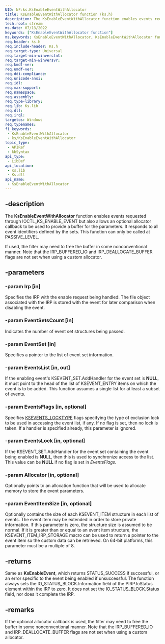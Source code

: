```yaml
---
UID: NF:ks.KsEnableEventWithAllocator
title: KsEnableEventWithAllocator function (ks.h)
description: The KsEnableEventWithAllocator function enables events requested through IOCTL_KS_ENABLE_EVENT but also allows an optional allocator callback to be used to provide a buffer for the parameters.
tech.root: stream
ms.date: 07/13/2022
keywords: ["KsEnableEventWithAllocator function"]
ms.keywords: KsEnableEventWithAllocator, KsEnableEventWithAllocator function [Streaming Media Devices], ks/KsEnableEventWithAllocator, ksfunc_2af8f81f-ef1d-4ad5-9267-dfdc14005183.xml, stream.ksenableeventwithallocator
req.header: ks.h
req.include-header: Ks.h
req.target-type: Universal
req.target-min-winverclnt: 
req.target-min-winversvr: 
req.kmdf-ver: 
req.umdf-ver: 
req.ddi-compliance: 
req.unicode-ansi: 
req.idl: 
req.max-support: 
req.namespace: 
req.assembly: 
req.type-library: 
req.lib: Ks.lib
req.dll: 
req.irql: 
targetos: Windows
req.typenames: 
f1_keywords:
 - KsEnableEventWithAllocator
 - ks/KsEnableEventWithAllocator
topic_type:
 - APIRef
 - kbSyntax
api_type:
 - LibDef
api_location:
 - Ks.lib
 - Ks.dll
api_name:
 - KsEnableEventWithAllocator
---
```


## -description

The **KsEnableEventWithAllocator** function enables events requested through IOCTL_KS_ENABLE_EVENT but also allows an optional allocator callback to be used to provide a buffer for the parameters. It responds to all event identifiers defined by the sets. This function can only be called at PASSIVE_LEVEL.

If used, the filter may need to free the buffer in some nonconventional manner. Note that the IRP_BUFFERED_IO and IRP_DEALLOCATE_BUFFER flags are not set when using a custom allocator.

## -parameters

### -param Irp [in]

Specifies the IRP with the enable request being handled. The file object associated with the IRP is stored with the event for later comparison when disabling the event.

### -param EventSetsCount [in]

Indicates the number of event set structures being passed.

### -param EventSet [in]

Specifies a pointer to the list of event set information.

### -param EventsList [in, out]

If the enabling event's KSEVENT_SET.AddHandler for the event set is **NULL**, it must point to the head of the list of KSEVENT_ENTRY items on which the event is to be added. This function assumes a single list for at least a subset of events.

### -param EventsFlags [in, optional]

Specifies [KSEVENTS_LOCKTYPE](./ne-ks-ksevents_locktype.md) flags specifying the type of exclusion lock to be used in accessing the event list, if any. If no flag is set, then no lock is taken. If a handler is specified already, this parameter is ignored.

### -param EventsLock [in, optional]

If the KSEVENT_SET.AddHandler for the event set containing the event being enabled is **NULL**, then this is used to synchronize access to the list. This value can be **NULL** if no flag is set in *EventsFlags*.

### -param Allocator [in, optional]

Optionally points to an allocation function that will be used to allocate memory to store the event parameters.

### -param EventItemSize [in, optional]

Optionally contains the size of each KSEVENT_ITEM structure in each list of events. The event item may be extended in order to store private information. If this parameter is zero, the structure size is assumed to be normal. If it is greater than or equal to an event item structure, the KSEVENT_ITEM_IRP_STORAGE macro can be used to return a pointer to the event item so the custom data can be retrieved. On 64-bit platforms, this parameter must be a multiple of 8.

## -returns

Same as **KsEnableEvent**, which returns STATUS_SUCCESS if successful, or an error specific to the event being enabled if unsuccessful. The function always sets the IO_STATUS_BLOCK.Information field of the PIRP.IoStatus element within the IRP to zero. It does not set the IO_STATUS_BLOCK.Status field, nor does it complete the IRP.

## -remarks

If the optional allocator callback is used, the filter may need to free the buffer in some nonconventional manner. Note that the IRP_BUFFERED_IO and IRP_DEALLOCATE_BUFFER flags are not set when using a custom allocator.
